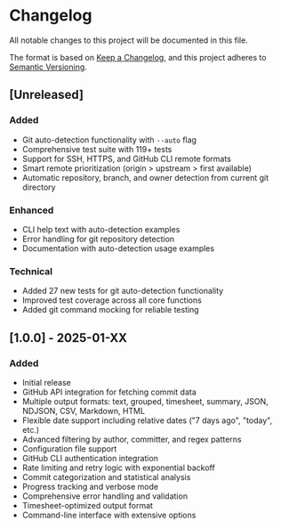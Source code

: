 # Changelog

All notable changes to this project will be documented in this file.

The format is based on [Keep a Changelog](https://keepachangelog.com/en/1.0.0/),
and this project adheres to [Semantic Versioning](https://semver.org/spec/v2.0.0.html).

## [Unreleased]

### Added
- Git auto-detection functionality with `--auto` flag
- Comprehensive test suite with 119+ tests
- Support for SSH, HTTPS, and GitHub CLI remote formats
- Smart remote prioritization (origin > upstream > first available)
- Automatic repository, branch, and owner detection from current git directory

### Enhanced  
- CLI help text with auto-detection examples
- Error handling for git repository detection
- Documentation with auto-detection usage examples

### Technical
- Added 27 new tests for git auto-detection functionality
- Improved test coverage across all core functions
- Added git command mocking for reliable testing

## [1.0.0] - 2025-01-XX

### Added
- Initial release
- GitHub API integration for fetching commit data
- Multiple output formats: text, grouped, timesheet, summary, JSON, NDJSON, CSV, Markdown, HTML
- Flexible date support including relative dates ("7 days ago", "today", etc.)
- Advanced filtering by author, committer, and regex patterns
- Configuration file support
- GitHub CLI authentication integration
- Rate limiting and retry logic with exponential backoff
- Commit categorization and statistical analysis
- Progress tracking and verbose mode
- Comprehensive error handling and validation
- Timesheet-optimized output format
- Command-line interface with extensive options